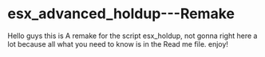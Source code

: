 # esx_advanced_holdup---Remake
Hello guys this is A remake for the script esx_holdup, not gonna right here a lot because all what you need to know is in the Read me file. enjoy!
